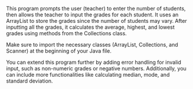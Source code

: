 This program prompts the user (teacher) to enter the number of students, then allows the teacher to input the grades for each student. It uses an ArrayList to store the grades since the number of students may vary. After inputting all the grades, it calculates the average, highest, and lowest grades using methods from the Collections class.

Make sure to import the necessary classes (ArrayList, Collections, and Scanner) at the beginning of your Java file.

You can extend this program further by adding error handling for invalid input, such as non-numeric grades or negative numbers. Additionally, you can include more functionalities like calculating median, mode, and standard deviation.
